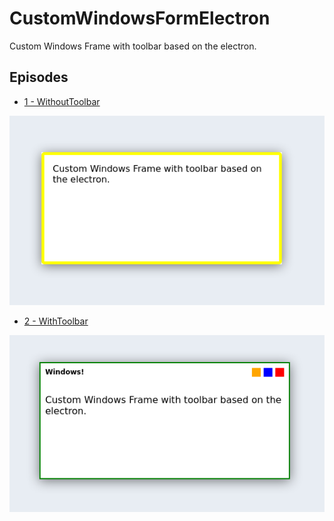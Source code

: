 # CustomWindowsFormElectron

Custom Windows Frame with toolbar based on the electron.

## Episodes

- [1 - WithoutToolbar](1-WithoutToolbar)

![ScreeShot](1-WithoutToolbar/screenshot1.png)

- [2 - WithToolbar](2-WithToolbar)

![ScreeShot](2-WithToolbar/screenshot1.png)

